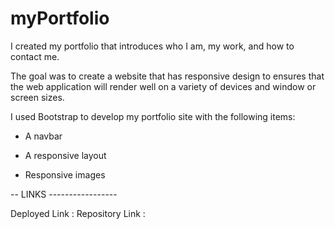 # myPortfolio
I created my portfolio that introduces who I am, my work, and how to contact me.

The goal was to create a website that has responsive design to ensures that the web application will render well on a variety of devices and window or screen sizes.

I used Bootstrap to develop my portfolio site with the following items:

   * A navbar

   * A responsive layout

   * Responsive images


-- LINKS -----------------

Deployed Link : 
Repository Link :
